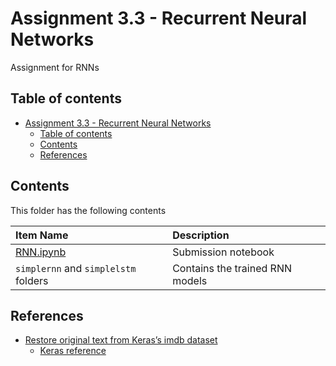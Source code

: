 # Assignment 3.3 - Recurrent Neural Networks

Assignment for RNNs

## Table of contents

- [Assignment 3.3 - Recurrent Neural Networks](#assignment-33---recurrent-neural-networks)
    - [Table of contents](#table-of-contents)
    - [Contents](#contents)
    - [References](#references)

## Contents

This folder has the following contents

| Item Name | Description |
| :--- | :---- |
| [RNN.ipynb](./RNN.ipynb) | Submission notebook |
| `simplernn` and `simplelstm` folders | Contains the trained RNN models |

## References

- [Restore original text from Keras’s imdb dataset](https://stackoverflow.com/a/44891281/5836037)
    - [Keras reference](https://keras.io/api/datasets/imdb/)
